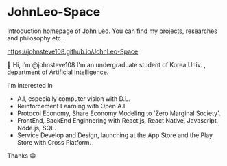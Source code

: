 # JohnLeo-Space
Introduction homepage of John Leo. You can find my projects, researches and philosophy etc.

https://johnsteve108.github.io/JohnLeo-Space

👋 Hi, I’m @johnsteve108 I'm an undergraduate student of Korea Univ. , department of Artificial Intelligence.

I'm interested in

- A.I, especially computer vision with D.L.
- Reinforcement Learning with Open A.I.
- Protocol Economy, Share Economy Modeling to 'Zero Marginal Society'.
- FrontEnd, BackEnd Enginnering with React.js, React Native, Javascript, Node.js, SQL.
- Service Develop and Design, launching at the App Store and the Play Store with Cross Platform.

Thanks 😁

